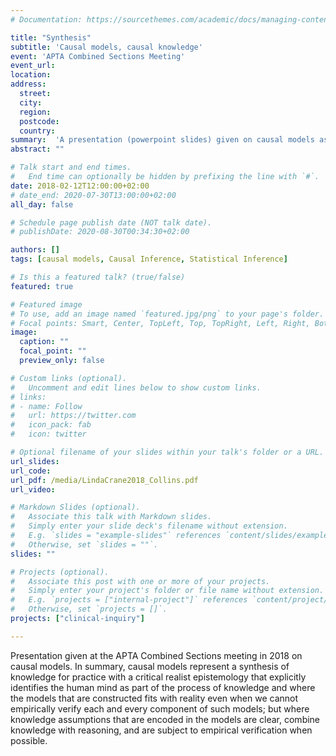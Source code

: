 ```yaml
---
# Documentation: https://sourcethemes.com/academic/docs/managing-content/

title: "Synthesis"
subtitle: 'Causal models, causal knowledge'
event: 'APTA Combined Sections Meeting'
event_url:
location:
address:
  street:
  city:
  region:
  postcode:
  country:
summary:  'A presentation (powerpoint slides) given on causal models as a representation of a synthesis of knowledge for practice from the perspective of critical realist epistemology'
abstract: ""

# Talk start and end times.
#   End time can optionally be hidden by prefixing the line with `#`.
date: 2018-02-12T12:00:00+02:00
# date_end: 2020-07-30T13:00:00+02:00
all_day: false

# Schedule page publish date (NOT talk date).
# publishDate: 2020-08-30T00:34:30+02:00

authors: []
tags: [causal models, Causal Inference, Statistical Inference]

# Is this a featured talk? (true/false)
featured: true

# Featured image
# To use, add an image named `featured.jpg/png` to your page's folder. 
# Focal points: Smart, Center, TopLeft, Top, TopRight, Left, Right, BottomLeft, Bottom, BottomRight.
image:
  caption: ""
  focal_point: ""
  preview_only: false

# Custom links (optional).
#   Uncomment and edit lines below to show custom links.
# links:
# - name: Follow
#   url: https://twitter.com
#   icon_pack: fab
#   icon: twitter

# Optional filename of your slides within your talk's folder or a URL.
url_slides: 
url_code:
url_pdf: /media/LindaCrane2018_Collins.pdf
url_video:

# Markdown Slides (optional).
#   Associate this talk with Markdown slides.
#   Simply enter your slide deck's filename without extension.
#   E.g. `slides = "example-slides"` references `content/slides/example-slides.md`.
#   Otherwise, set `slides = ""`.
slides: ""

# Projects (optional).
#   Associate this post with one or more of your projects.
#   Simply enter your project's folder or file name without extension.
#   E.g. `projects = ["internal-project"]` references `content/project/deep-learning/index.md`.
#   Otherwise, set `projects = []`.
projects: ["clinical-inquiry"]

---
```

Presentation given at the APTA Combined Sections meeting in 2018 on causal models. In summary, causal models represent a synthesis of knowledge for practice with a critical realist epistemology that explicitly identifies the human mind as part of the process of knowledge and where the models that are constructed fits with reality even when we cannot empirically verify each and every component of such models; but where knowledge assumptions that are encoded in the models are clear, combine knowledge with reasoning, and are subject to empirical verification when possible.
